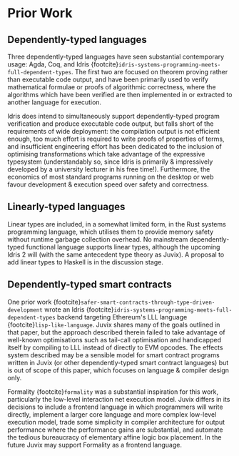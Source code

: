 # Prior Work

## Dependently-typed languages

Three dependently-typed languages have seen substantial contemporary usage: Agda, Coq, and Idris {footcite}`idris-systems-programming-meets-full-dependent-types`. The first two are focused on theorem proving rather than executable code output, and have been primarily used to verify mathematical formulae or proofs of algorithmic correctness, where the algorithms which have been verified are then implemented in or extracted to another language for execution.

Idris does intend to simultaneously support dependently-typed program verification and produce executable code output, but falls short of the requirements of wide deployment: the compilation output is not efficient enough, too much effort is required to write proofs of properties of terms, and insufficient engineering effort has been dedicated to the inclusion of optimising transformations which take advantage of the expressive typesystem (understandably so, since Idris is primarily & impressively developed by a university lecturer in his free time!). Furthermore, the economics of most standard programs running on the desktop or web favour development & execution speed over safety and correctness.

## Linearly-typed languages

Linear types are included, in a somewhat limited form, in the Rust systems programming language, which utilises them to provide memory safety without runtime garbage collection overhead. No mainstream dependently-typed functional language supports linear types, although the upcoming Idris 2 will (with the same antecedent type theory as Juvix). A proposal to add linear types to Haskell is in the discussion stage.

## Dependently-typed smart contracts

One prior work {footcite}`safer-smart-contracts-through-type-driven-development` wrote an Idris {footcite}`idris-systems-programming-meets-full-dependent-types` backend targeting Ethereum's LLL language {footcite}`lisp-like-language`. Juvix shares many of the goals outlined in that paper, but the approach described therein failed to take advantage of well-known optimisations such as tail-call optimisation and handicapped itself by compiling to LLL instead of directly to EVM opcodes. The effects system described may be a sensible model for smart contract programs written in Juvix (or other dependently-typed smart contract languages) but is out of scope of this paper, which focuses on language & compiler design only.

Formality {footcite}`formality` was a substantial inspiration for this work, particularly the low-level interaction net execution model. Juvix differs in its decisions to include a frontend language in which programmers will write directly, implement a larger core language and more complex low-level execution model, trade some simplicity in compiler architecture for output performance where the performance gains are substantial, and automate the tedious bureaucracy of elementary affine logic box placement. In the future Juvix may support Formality as a frontend language.

```{footbibliography}
```